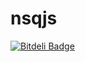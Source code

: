 nsqjs
=====


[![Bitdeli Badge](https://d2weczhvl823v0.cloudfront.net/dudleycarr/nsqjs/trend.png)](https://bitdeli.com/free "Bitdeli Badge")

